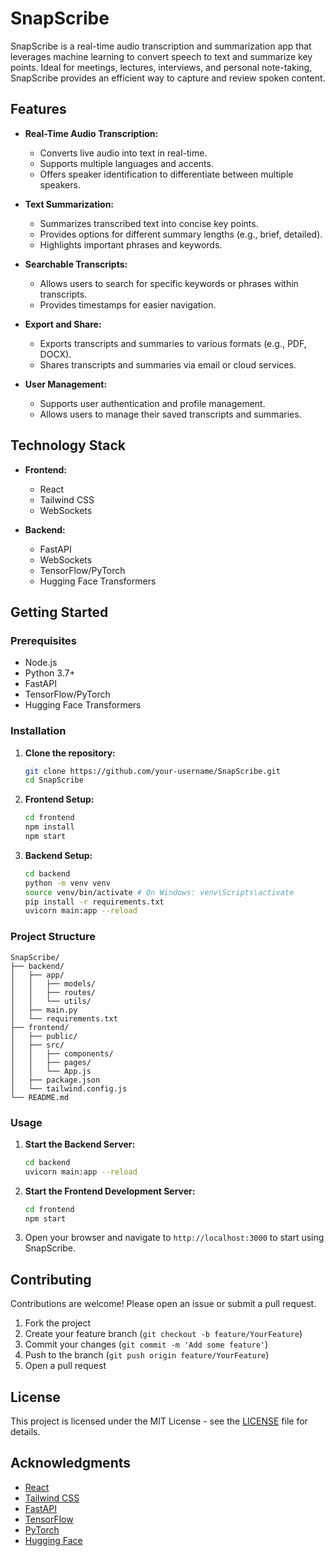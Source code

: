 # SnapScribe

SnapScribe is a real-time audio transcription and summarization app that leverages machine learning to convert speech to text and summarize key points. Ideal for meetings, lectures, interviews, and personal note-taking, SnapScribe provides an efficient way to capture and review spoken content.

## Features

- **Real-Time Audio Transcription:**
  - Converts live audio into text in real-time.
  - Supports multiple languages and accents.
  - Offers speaker identification to differentiate between multiple speakers.

- **Text Summarization:**
  - Summarizes transcribed text into concise key points.
  - Provides options for different summary lengths (e.g., brief, detailed).
  - Highlights important phrases and keywords.

- **Searchable Transcripts:**
  - Allows users to search for specific keywords or phrases within transcripts.
  - Provides timestamps for easier navigation.

- **Export and Share:**
  - Exports transcripts and summaries to various formats (e.g., PDF, DOCX).
  - Shares transcripts and summaries via email or cloud services.

- **User Management:**
  - Supports user authentication and profile management.
  - Allows users to manage their saved transcripts and summaries.

## Technology Stack

- **Frontend:**
  - React
  - Tailwind CSS
  - WebSockets

- **Backend:**
  - FastAPI
  - WebSockets
  - TensorFlow/PyTorch
  - Hugging Face Transformers

## Getting Started

### Prerequisites

- Node.js
- Python 3.7+
- FastAPI
- TensorFlow/PyTorch
- Hugging Face Transformers

### Installation

1. **Clone the repository:**
   ```bash
   git clone https://github.com/your-username/SnapScribe.git
   cd SnapScribe
   ```

2. **Frontend Setup:**
   ```bash
   cd frontend
   npm install
   npm start
   ```

3. **Backend Setup:**
   ```bash
   cd backend
   python -m venv venv
   source venv/bin/activate # On Windows: venv\Scripts\activate
   pip install -r requirements.txt
   uvicorn main:app --reload
   ```

### Project Structure

```
SnapScribe/
├── backend/
│   ├── app/
│   │   ├── models/
│   │   ├── routes/
│   │   └── utils/
│   ├── main.py
│   └── requirements.txt
├── frontend/
│   ├── public/
│   ├── src/
│   │   ├── components/
│   │   ├── pages/
│   │   └── App.js
│   ├── package.json
│   └── tailwind.config.js
└── README.md
```

### Usage

1. **Start the Backend Server:**
   ```bash
   cd backend
   uvicorn main:app --reload
   ```

2. **Start the Frontend Development Server:**
   ```bash
   cd frontend
   npm start
   ```

3. Open your browser and navigate to `http://localhost:3000` to start using SnapScribe.

## Contributing

Contributions are welcome! Please open an issue or submit a pull request.

1. Fork the project
2. Create your feature branch (`git checkout -b feature/YourFeature`)
3. Commit your changes (`git commit -m 'Add some feature'`)
4. Push to the branch (`git push origin feature/YourFeature`)
5. Open a pull request

## License

This project is licensed under the MIT License - see the [LICENSE](LICENSE) file for details.

## Acknowledgments

- [React](https://reactjs.org/)
- [Tailwind CSS](https://tailwindcss.com/)
- [FastAPI](https://fastapi.tiangolo.com/)
- [TensorFlow](https://www.tensorflow.org/)
- [PyTorch](https://pytorch.org/)
- [Hugging Face](https://huggingface.co/)
